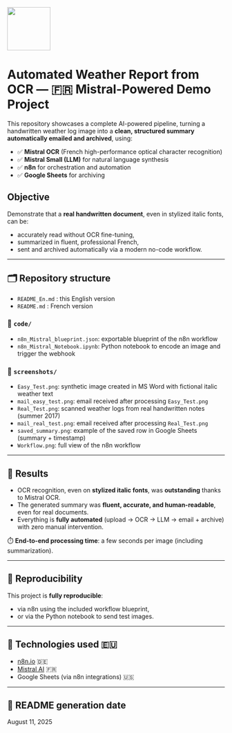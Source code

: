 <img src="https://upload.wikimedia.org/wikipedia/en/c/c3/Flag_of_France.svg" width="100px" height="auto" />

# Automated Weather Report from OCR — 🇫🇷 Mistral-Powered Demo Project

This repository showcases a complete AI-powered pipeline, turning a handwritten weather log image into a **clean, structured summary automatically emailed and archived**, using:

- ✅ **Mistral OCR** (French high-performance optical character recognition)
- ✅ **Mistral Small (LLM)** for natural language synthesis
- ✅ **n8n** for orchestration and automation
- ✅ **Google Sheets** for archiving

## Objective

Demonstrate that a **real handwritten document**, even in stylized italic fonts, can be:
- accurately read without OCR fine-tuning,
- summarized in fluent, professional French,
- sent and archived automatically via a modern no-code workflow.

---

## 🗂️ Repository structure

- `README_En.md` : this English version
- `README.md` : French version

### 📁 `code/`
- `n8n_Mistral_blueprint.json`: exportable blueprint of the n8n workflow
- `n8n_Mistral_Notebook.ipynb`: Python notebook to encode an image and trigger the webhook

### 📁 `screenshots/`
- `Easy_Test.png`: synthetic image created in MS Word with fictional italic weather text
- `mail_easy_test.png`: email received after processing `Easy_Test.png`
- `Real_Test.png`: scanned weather logs from real handwritten notes (summer 2017)
- `mail_real_test.png`: email received after processing `Real_Test.png`
- `saved_summary.png`: example of the saved row in Google Sheets (summary + timestamp)
- `Workflow.png`: full view of the n8n workflow

---

## 🚀 Results

- OCR recognition, even on **stylized italic fonts**, was **outstanding** thanks to Mistral OCR.
- The generated summary was **fluent, accurate, and human-readable**, even for real documents.
- Everything is **fully automated** (upload → OCR → LLM → email + archive) with zero manual intervention.

⏱️ **End-to-end processing time**: a few seconds per image (including summarization).

---

## 🔁 Reproducibility

This project is **fully reproducible**:
- via n8n using the included workflow blueprint,
- or via the Python notebook to send test images.

---

## 🙌 Technologies used 🇪🇺

- [n8n.io](https://n8n.io) 🇩🇪 
- [Mistral AI](https://mistral.ai/fr) 🇫🇷
- Google Sheets (via n8n integrations) 🇺🇸

---

## 📅 README generation date

August 11, 2025
